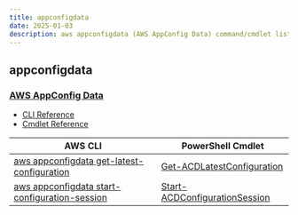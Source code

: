 ```yaml
---
title: appconfigdata
date: 2025-01-03
description: aws appconfigdata (AWS AppConfig Data) command/cmdlet list.
---
```


## appconfigdata

### [AWS AppConfig Data](https://docs.aws.amazon.com/systems-manager/latest/userguide/appconfig.html)

* [CLI Reference](https://awscli.amazonaws.com/v2/documentation/api/latest/reference/appconfigdata/index.html)
* [Cmdlet Reference](https://docs.aws.amazon.com/powershell/latest/reference/items/AppConfigData_cmdlets.html)

|AWS CLI|PowerShell Cmdlet|
|----|----|
|[aws appconfigdata get-latest-configuration](https://awscli.amazonaws.com/v2/documentation/api/latest/reference/appconfigdata/get-latest-configuration.html)|[Get-ACDLatestConfiguration](https://docs.aws.amazon.com/powershell/latest/reference/items/Get-ACDLatestConfiguration.html)|
|[aws appconfigdata start-configuration-session](https://awscli.amazonaws.com/v2/documentation/api/latest/reference/appconfigdata/start-configuration-session.html)|[Start-ACDConfigurationSession](https://docs.aws.amazon.com/powershell/latest/reference/items/Start-ACDConfigurationSession.html)|

